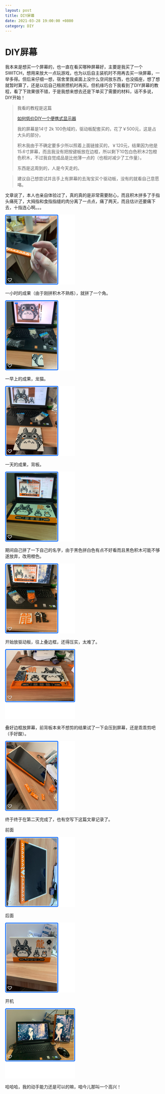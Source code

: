 ```yaml
---
layout: post
title: DIY屏幕
date: 2021-03-28 19:00:00 +0800
category: DIY
---
```


# DIY屏幕

我本来是想买一个屏幕的，也一直在看买哪种屏幕好，主要是我买了一个SWITCH，想用来放大一点玩游戏，也为以后自主装机时不用再去买一块屏幕，一举多得。但后来仔细一想，宿舍里我桌面上没什么空间放东西，也没插座，想了想就暂时算了，还是以后自己租房攒机时再买。但机缘巧合下我看到了DIY屏幕的教程，看了下效果很不错，于是我想来想去还是下单买了需要的材料，话不多说，DIY开始！

> 我看的教程是这篇
> 
> [如何低价DIY一个便携式显示器](https://zhuanlan.zhihu.com/p/143726050)
> 
> 我的屏幕是14寸 2k 100色域的，驱动板配套买的，花了￥500元，这是占大头的部分，
> 
> 积木我由于不确定要多少所以照着上面链接买的，￥120元，结果因为他是15.6寸屏幕，而且我没有把按键板放在边框，所以剩下10包白色积木2包橙色积木，不过我自觉成品是比他薄一点的（也相对减少了工作量）。
>
> 
> 东西是这周到的，人是今天走的。

> 
> 建议自己想尝试并且手上有屏幕的去淘宝买个驱动板，没有的就看自己意愿咯。


文章说了，本人也亲自体验过了，真的真的是非常需要耐心，而且积木拼多了手指头痛死了，大拇指和食指指缝的肉分离了一点点，痛了两天，而且估计还要痛下去，十指连心啊。。。

![手指](./img/DIYScreen/DIYScreen_my_hand.png "被摧残过的手")

一小时的成果（由于刚拼积木不熟练），就拼了一个角。

![一小时](./img/DIYScreen/DIYScreen_1hour.png "耐心")

一早上的成果，龙猫。

![一早上](./img/DIYScreen/DIYScreen_1morning.png "耐心")

一天的成果，背板。

![一天](./img/DIYScreen/DIYScreen_1day.png "耐心")

期间自己拼了一下自己的名字，由于黑色拼白色有点不好看而且黑色积木可能不够遂放弃，改用橙色。

![名字](./img/DIYScreen/DIYScreen_my_name.png "黑色积木确实不够")

开始放驱动板，往上叠边框，还得压实，太难了。

![快好了](./img/DIYScreen/DIYScreen_closing1.png "耐心")

叠好边框放屏幕，前背板本来不想剪的结果试了一下会压到屏幕，还是乖乖剪吧（手好酸）。

![差一点了](./img/DIYScreen/DIYScreen_closing2.png "耐心")

终于终于在第二天完成了，也有空写下这篇文章记录了。

前面

![前面](./img/DIYScreen/DIYScreen_finish1.png "Yay!")

后面

![后面](./img/DIYScreen/DIYScreen_finish2.png "Yay!")

开机

![开机](./img/DIYScreen/DIYScreen_finish3.png "Yay!")

哈哈哈，我的动手能力还是可以的嘛，咱今儿那叫一个高兴！